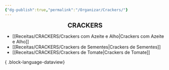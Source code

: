 ```yaml
---
{"dg-publish":true,"permalink":"/Organizar/Crackers/"}
---
```


<div style="text-align: center;"> <span style="font-size: 20px;"><b>CRACKERS</b></span> </div>

- [[Receitas/CRACKERS/Crackers com Azeite e Alho\|Crackers com Azeite e Alho]]
- [[Receitas/CRACKERS/Crackers de Sementes\|Crackers de Sementes]]
- [[Receitas/CRACKERS/Crackers de Tomate\|Crackers de Tomate]]

{ .block-language-dataview}

